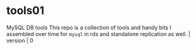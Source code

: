 # tools01
MySQL DB tools
This repo is a collection of tools and handy bits I assembled over time for `mysql` in rds and standalone replication as well. 
| version | 0
